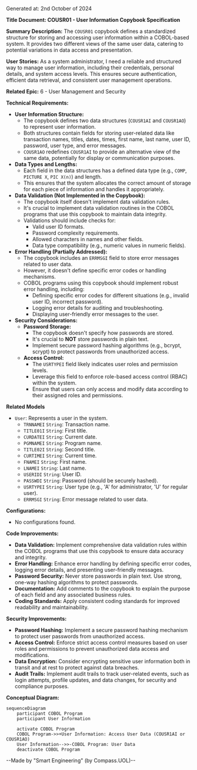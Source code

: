 Generated at: 2nd October of 2024

**Title Document: COUSR01 - User Information Copybook Specification**

**Summary Description:**
The `COUSR01` copybook defines a standardized structure for storing and accessing user information within a COBOL-based system. It provides two different views of the same user data, catering to potential variations in data access and presentation.

**User Stories:**
As a system administrator, I need a reliable and structured way to manage user information, including their credentials, personal details, and system access levels. This ensures secure authentication, efficient data retrieval, and consistent user management operations.

**Related Epic:**
6 - User Management and Security

**Technical Requirements:**
- **User Information Structure:**
  - The copybook defines two data structures (`COUSR1AI` and `COUSR1AO`) to represent user information.
  - Both structures contain fields for storing user-related data like transaction names, titles, dates, times, first name, last name, user ID, password, user type, and error messages.
  - `COUSR1AO` redefines `COUSR1AI` to provide an alternative view of the same data, potentially for display or communication purposes. 
- **Data Types and Lengths:**
  - Each field in the data structures has a defined data type (e.g., `COMP`, `PICTURE X`, `PIC X(n)`) and length.
  - This ensures that the system allocates the correct amount of storage for each piece of information and handles it appropriately.
- **Data Validation (Not Implemented in the Copybook):**
  - The copybook itself doesn't implement data validation rules.
  - It's crucial to implement data validation routines in the COBOL programs that use this copybook to maintain data integrity.
  - Validations should include checks for:
    - Valid user ID formats.
    - Password complexity requirements.
    - Allowed characters in names and other fields.
    - Data type compatibility (e.g., numeric values in numeric fields).
- **Error Handling (Partially Addressed):**
  - The copybook includes an `ERRMSGI` field to store error messages related to user data.
  - However, it doesn't define specific error codes or handling mechanisms.
  - COBOL programs using this copybook should implement robust error handling, including:
    - Defining specific error codes for different situations (e.g., invalid user ID, incorrect password).
    - Logging error details for auditing and troubleshooting.
    - Displaying user-friendly error messages to the user.
- **Security Considerations:**
  - **Password Storage:**
    - The copybook doesn't specify how passwords are stored.
    - It's crucial to **NOT** store passwords in plain text.
    - Implement secure password hashing algorithms (e.g., bcrypt, scrypt) to protect passwords from unauthorized access.
  - **Access Control:**
    - The `USRTYPEI` field likely indicates user roles and permission levels.
    - Leverage this field to enforce role-based access control (RBAC) within the system.
    - Ensure that users can only access and modify data according to their assigned roles and permissions.

**Related Models**
- `User`: Represents a user in the system.
  - `TRNNAMEI` `String`: Transaction name.
  - `TITLE01I` `String`: First title.
  - `CURDATEI` `String`: Current date.
  - `PGMNAMEI` `String`: Program name.
  - `TITLE02I` `String`: Second title.
  - `CURTIMEI` `String`: Current time.
  - `FNAMEI` `String`: First name.
  - `LNAMEI` `String`: Last name.
  - `USERIDI` `String`: User ID.
  - `PASSWDI` `String`: Password (should be securely hashed).
  - `USRTYPEI` `String`: User type (e.g., 'A' for administrator, 'U' for regular user).
  - `ERRMSGI` `String`: Error message related to user data.

**Configurations:**
- No configurations found.

**Code Improvements:**
- **Data Validation:** Implement comprehensive data validation rules within the COBOL programs that use this copybook to ensure data accuracy and integrity.
- **Error Handling:** Enhance error handling by defining specific error codes, logging error details, and presenting user-friendly messages.
- **Password Security:** Never store passwords in plain text. Use strong, one-way hashing algorithms to protect passwords.
- **Documentation:** Add comments to the copybook to explain the purpose of each field and any associated business rules.
- **Coding Standards:** Apply consistent coding standards for improved readability and maintainability.

**Security Improvements:**
- **Password Hashing:** Implement a secure password hashing mechanism to protect user passwords from unauthorized access.
- **Access Control:** Enforce strict access control measures based on user roles and permissions to prevent unauthorized data access and modifications.
- **Data Encryption:** Consider encrypting sensitive user information both in transit and at rest to protect against data breaches.
- **Audit Trails:** Implement audit trails to track user-related events, such as login attempts, profile updates, and data changes, for security and compliance purposes.

**Conceptual Diagram:**
```mermaid
sequenceDiagram
    participant COBOL Program
    participant User Information

    activate COBOL Program
    COBOL Program->>+User Information: Access User Data (COUSR1AI or COUSR1AO)
    User Information-->>-COBOL Program: User Data
    deactivate COBOL Program
```

--Made by "Smart Engineering" (by Compass.UOL)--
